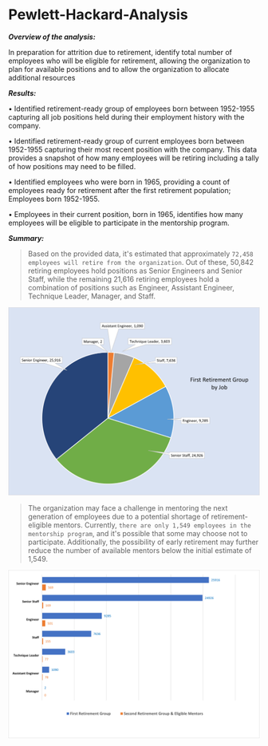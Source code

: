 # Pewlett-Hackard-Analysis

***Overview of the analysis:***

In preparation for attrition due to retirement, identify total number of employees who will be eligible for retirement, allowing the organization to plan for available positions and to allow the organization to allocate additional resources

***Results:***

•	Identified retirement-ready group of employees born between 1952-1955 capturing all job positions held during their employment history with the company.

•	Identified retirement-ready group of current employees born between 1952-1955 capturing their most recent position with the company.  This data provides a snapshot of how many employees will be retiring including a tally of how positions may need to be filled.

•	Identified employees who were born in 1965, providing a count of employees ready for retirement after the first retirement population; Employees born 1952-1955.

•	Employees in their current position, born in 1965, identifies how many employees will be eligible to participate in the mentorship program.

***Summary:***

>Based on the provided data, it's estimated that approximately `72,458 employees will retire from the organization`. 
Out of these, 50,842 retiring employees hold positions as Senior Engineers and Senior Staff, while the remaining 21,616 retiring employees hold a combination of positions such as Engineer, Assistant Engineer, Technique Leader, Manager, and Staff.

<img src="Pewlett-Hackard-Analysis/First_Retirement_GroupByJob.png" width="800">

>The organization may face a challenge in mentoring the next generation of employees due to a potential shortage of retirement-eligible mentors. 
Currently, `there are only 1,549 employees in the mentorship program`, and it's possible that some may choose not to participate. 
Additionally, the possibility of early retirement may further reduce the number of available mentors below the initial estimate of 1,549.

<img src="Pewlett-Hackard-Analysis/RetiringGroupsANDEligibleMentors.png" width="900">
